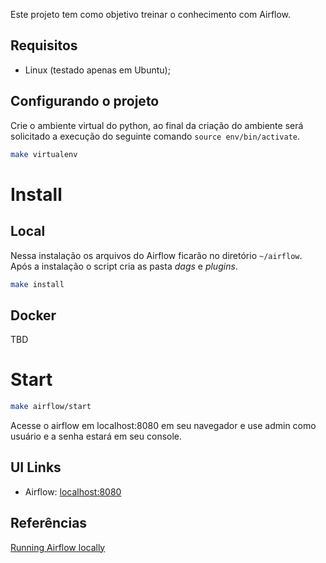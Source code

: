 Este projeto tem como objetivo treinar o conhecimento com Airflow.


## Requisitos
- Linux (testado apenas em Ubuntu);
## Configurando o projeto

Crie o ambiente virtual do python, ao final da criação do ambiente será solicitado
 a execução do seguinte comando `source env/bin/activate`.

```sh
make virtualenv
```

# Install

## Local
Nessa instalação os arquivos do Airflow ficarão no diretório `~/airflow`.
Após a instalação o script cria as pasta *dags* e *plugins*.

```sh
make install
```
## Docker
TBD


# Start

```sh
make airflow/start
```
Acesse o airflow em localhost:8080 em seu navegador e use admin como usuário e a senha estará em seu console.

## UI Links
- Airflow: [localhost:8080](localhost:8080)

## Referências

[Running Airflow locally](https://airflow.apache.org/docs/apache-airflow/stable/start/local.html)